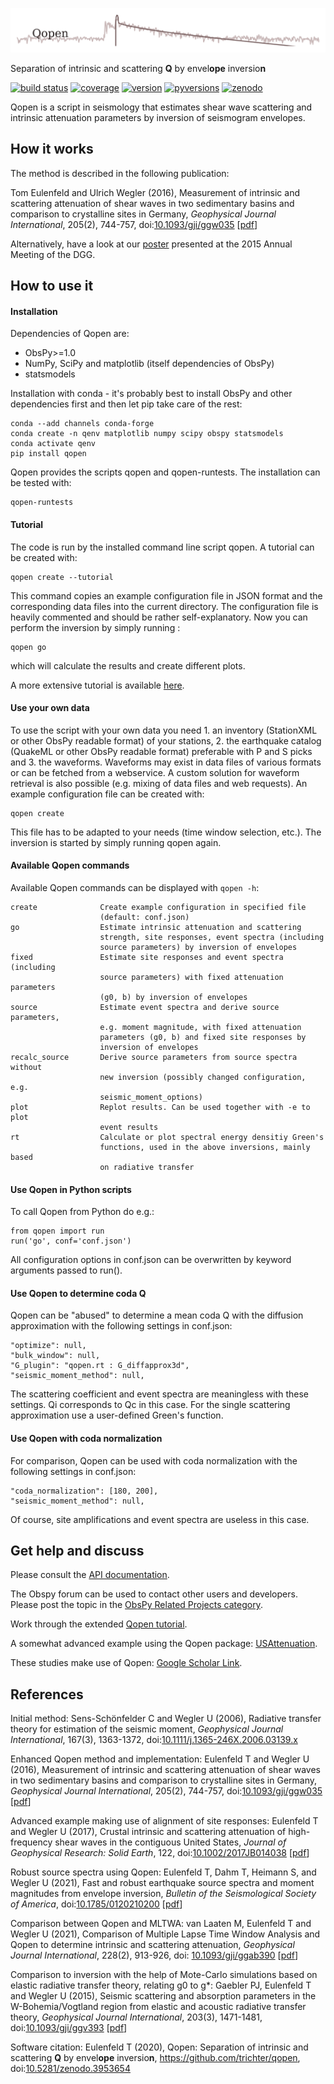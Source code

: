 ![Qopen](https://raw.githubusercontent.com/trichter/misc/master/logos/logo_qopen.png)

Separation of intrinsic and scattering **Q** by envel**ope** inversio**n**

[![build status](https://github.com/trichter/qopen/workflows/tests/badge.svg)](https://github.com/trichter/qopen/actions)
[![coverage](https://codecov.io/gh/trichter/qopen/branch/master/graph/badge.svg)](https://codecov.io/gh/trichter/qopen)
[![version](https://img.shields.io/pypi/v/qopen.svg)](https://pypi.python.org/pypi/qopen)
[![pyversions](https://img.shields.io/pypi/pyversions/qopen.svg)](https://python.org)
[![zenodo](https://zenodo.org/badge/DOI/10.5281/zenodo.3953654.svg)](https://doi.org/10.5281/zenodo.3953654)

Qopen is a script in seismology that estimates shear wave scattering and
intrinsic attenuation parameters by inversion of seismogram envelopes.

## How it works

The method is described in the following publication:

Tom Eulenfeld and Ulrich Wegler (2016), Measurement of intrinsic and scattering attenuation of shear waves in two
sedimentary basins and comparison to crystalline sites in Germany, *Geophysical Journal International*, 205(2), 744-757,
doi:[10.1093/gji/ggw035](https://dx.doi.org/10.1093/gji/ggw035)
[[pdf](https://www.db-thueringen.de/servlets/MCRFileNodeServlet/dbt_derivate_00038348/Eulenfeld_Wegler_2016_Intrinsic_and_scattering_attenuation_a.pdf)]

Alternatively, have a look at our [poster](https://dx.doi.org/10.6084/m9.figshare.2074693) presented at the
2015 Annual Meeting of the DGG.

## How to use it

#### Installation

Dependencies of Qopen are:

- ObsPy\>=1.0
- NumPy, SciPy and matplotlib (itself dependencies of ObsPy)
- statsmodels

Installation with conda - it's probably best to install ObsPy and other
dependencies first and then let pip take care of the rest:

    conda --add channels conda-forge
    conda create -n qenv matplotlib numpy scipy obspy statsmodels
    conda activate qenv
    pip install qopen

Qopen provides the scripts qopen and qopen-runtests. The installation can be tested with:

    qopen-runtests

#### Tutorial

The code is run by the installed command line script qopen. A tutorial can be created with:

    qopen create --tutorial

This command copies an example configuration file in JSON format and the
corresponding data files into the current directory. The configuration
file is heavily commented and should be rather self-explanatory. Now you
can perform the inversion by simply running :

    qopen go

which will calculate the results and create different plots.

A more extensive tutorial is available [here](https://github.com/trichter/qopen_tutorial).

#### Use your own data

To use the script with your own data you need 1. an inventory
(StationXML or other ObsPy readable format) of your stations, 2. the
earthquake catalog (QuakeML or other ObsPy readable format) preferable
with P and S picks and 3. the waveforms. Waveforms may exist in data
files of various formats or can be fetched from a webservice. A custom
solution for waveform retrieval is also possible (e.g. mixing of data
files and web requests). An example configuration file can be created
with:

    qopen create

This file has to be adapted to your needs (time window selection, etc.).
The inversion is started by simply running qopen again.

#### Available Qopen commands

Available Qopen commands can be displayed with `qopen -h`:

    create              Create example configuration in specified file
                        (default: conf.json)
    go                  Estimate intrinsic attenuation and scattering
                        strength, site responses, event spectra (including
                        source parameters) by inversion of envelopes
    fixed               Estimate site responses and event spectra (including
                        source parameters) with fixed attenuation parameters
                        (g0, b) by inversion of envelopes
    source              Estimate event spectra and derive source parameters,
                        e.g. moment magnitude, with fixed attenuation
                        parameters (g0, b) and fixed site responses by
                        inversion of envelopes
    recalc_source       Derive source parameters from source spectra without
                        new inversion (possibly changed configuration, e.g.
                        seismic_moment_options)
    plot                Replot results. Can be used together with -e to plot
                        event results
    rt                  Calculate or plot spectral energy densitiy Green's
                        functions, used in the above inversions, mainly based
                        on radiative transfer

#### Use Qopen in Python scripts

To call Qopen from Python do e.g.:

    from qopen import run
    run('go', conf='conf.json')

All configuration options in conf.json can be overwritten by keyword
arguments passed to run().

#### Use Qopen to determine coda Q

Qopen can be "abused" to determine a mean coda Q with the diffusion
approximation with the following settings in conf.json:

    "optimize": null,
    "bulk_window": null,
    "G_plugin": "qopen.rt : G_diffapprox3d",
    "seismic_moment_method": null,

The scattering coefficient and event spectra are meaningless with these
settings. Qi corresponds to Qc in this case. For the single scattering
approximation use a user-defined Green's function.

#### Use Qopen with coda normalization

For comparison, Qopen can be used with coda normalization with the
following settings in conf.json:

    "coda_normalization": [180, 200],
    "seismic_moment_method": null,

Of course, site amplifications and event spectra are useless in this
case.

## Get help and discuss

Please consult the [API documentation](https://qopen.readthedocs.io).

The Obspy forum can be used to contact other users and developers.
Please post the topic in the
[ObsPy Related Projects category](https://discourse.obspy.org/c/obspy-related-projects/qopen).

Work through the extended [Qopen tutorial](https://github.com/trichter/qopen_tutorial).

A somewhat advanced example using the Qopen package:
[USAttenuation](https://github.com/trichter/usattenuation).

These studies make use of Qopen:
[Google Scholar Link](https://scholar.google.com/scholar?cites=2976023441381045818&scipsc=1&q=Qopen).

## References

Initial method:
Sens-Schönfelder C and Wegler U (2006),
Radiative transfer theory for estimation of the seismic moment,
*Geophysical Journal International*, 167(3), 1363-1372,
doi:[10.1111/j.1365-246X.2006.03139.x](https://doi.org/10.1111/j.1365-246X.2006.03139.x)

Enhanced Qopen method and implementation:
Eulenfeld T and Wegler U (2016),
Measurement of intrinsic and scattering attenuation of shear waves in two sedimentary basins and comparison to crystalline sites in Germany,
*Geophysical Journal International*, 205(2), 744-757,
doi:[10.1093/gji/ggw035](https://doi.org/10.1093/gji/ggw035)
[[pdf](https://www.db-thueringen.de/servlets/MCRFileNodeServlet/dbt_derivate_00038348/Eulenfeld_Wegler_2016_Intrinsic_and_scattering_attenuation_a.pdf)]

Advanced example making use of alignment of site responses:
Eulenfeld T and Wegler U (2017),
Crustal intrinsic and scattering attenuation of high-frequency shear waves in the contiguous United States,
*Journal of Geophysical Research: Solid Earth*, 122,
doi:[10.1002/2017JB014038](https://doi.org/10.1002/2017JB014038)
[[pdf](https://www.db-thueringen.de/servlets/MCRFileNodeServlet/dbt_derivate_00040716/Eulenfeld_Wegler_2017_US_intrinsic_and_scattering_attenuation.pdf)]

Robust source spectra using Qopen:
Eulenfeld T, Dahm T, Heimann S, and Wegler U (2021),
Fast and robust earthquake source spectra and moment magnitudes from envelope inversion,
*Bulletin of the Seismological Society of America*,
doi:[10.1785/0120210200](https://doi.org/10.1785/0120210200)
[[pdf](https://arxiv.org/pdf/2107.11083)]

Comparison between Qopen and MLTWA:
van Laaten M, Eulenfeld T and Wegler U (2021),
Comparison of Multiple Lapse Time Window Analysis and Qopen to determine intrinsic and scattering attenuation,
*Geophysical Journal International*, 228(2), 913-926,
doi: [10.1093/gji/ggab390](https://doi.org/10.1093/gji/ggab390)
[[pdf](https://www.db-thueringen.de/servlets/MCRFileNodeServlet/dbt_derivate_00054668/vLaaten_Eulenfeld_Wegler_2021_Attenuation.pdf)]

Comparison to inversion with the help of Mote-Carlo simulations based on elastic radiative transfer theory, relating g0 to g*:
Gaebler PJ, Eulenfeld T and Wegler U (2015),
Seismic scattering and absorption parameters in the W-Bohemia/Vogtland region from elastic and acoustic radiative transfer theory,
*Geophysical Journal International*, 203(3), 1471-1481,
doi:[10.1093/gji/ggv393](https://doi.org/10.1093/gji/ggv393)
[[pdf](https://www.db-thueringen.de/servlets/MCRFileNodeServlet/dbt_derivate_00051750/Gaebler_Eulenfeld_Wegler_Elastic_versus_acoustic_radiative_transfer_theory.pdf)]

Software citation:
Eulenfeld T (2020),
Qopen: Separation of intrinsic and scattering **Q** by envel**ope** inversio**n**,
https://github.com/trichter/qopen,
doi:[10.5281/zenodo.3953654](https://doi.org/10.5281/zenodo.3953654)
